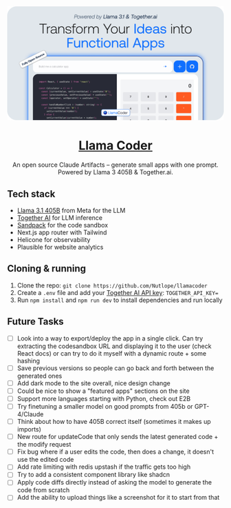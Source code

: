 <a href="https://www.llamacoder.io">
  <img alt="Llama Coder" src="./public/og-image.png">
  <h1 align="center">Llama Coder</h1>
</a>

<p align="center">
  An open source Claude Artifacts – generate small apps with one prompt. Powered by Llama 3 405B & Together.ai.
</p>

## Tech stack

- [Llama 3.1 405B](https://ai.meta.com/blog/meta-llama-3-1/) from Meta for the LLM
- [Together AI](https://dub.sh/together-ai) for LLM inference
- [Sandpack](https://sandpack.codesandbox.io/) for the code sandbox
- Next.js app router with Tailwind
- Helicone for observability
- Plausible for website analytics

## Cloning & running

1. Clone the repo: `git clone https://github.com/Nutlope/llamacoder`
2. Create a `.env` file and add your [Together AI API key](https://dub.sh/together-ai): `TOGETHER_API_KEY=`
3. Run `npm install` and `npm run dev` to install dependencies and run locally

## Future Tasks

- [ ] Look into a way to export/deploy the app in a single click. Can try extracting the codesandbox URL and displaying it to the user (check React docs) or can try to do it myself with a dynamic route + some hashing
- [ ] Save previous versions so people can go back and forth between the generated ones
- [ ] Add dark mode to the site overall, nice design change
- [ ] Could be nice to show a "featured apps" sections on the site
- [ ] Support more languages starting with Python, check out E2B
- [ ] Try finetuning a smaller model on good prompts from 405b or GPT-4/Claude
- [ ] Think about how to have 405B correct itself (sometimes it makes up imports)
- [ ] New route for updateCode that only sends the latest generated code + the modify request
- [ ] Fix bug where if a user edits the code, then does a change, it doesn't use the edited code
- [ ] Add rate limiting with redis upstash if the traffic gets too high
- [ ] Try to add a consistent component library like shadcn
- [ ] Apply code diffs directly instead of asking the model to generate the code from scratch
- [ ] Add the ability to upload things like a screenshot for it to start from that
